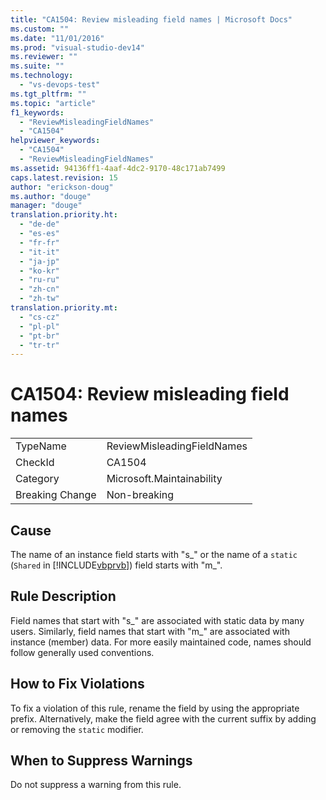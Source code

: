 ```yaml
---
title: "CA1504: Review misleading field names | Microsoft Docs"
ms.custom: ""
ms.date: "11/01/2016"
ms.prod: "visual-studio-dev14"
ms.reviewer: ""
ms.suite: ""
ms.technology: 
  - "vs-devops-test"
ms.tgt_pltfrm: ""
ms.topic: "article"
f1_keywords: 
  - "ReviewMisleadingFieldNames"
  - "CA1504"
helpviewer_keywords: 
  - "CA1504"
  - "ReviewMisleadingFieldNames"
ms.assetid: 94136ff1-4aaf-4dc2-9170-48c171ab7499
caps.latest.revision: 15
author: "erickson-doug"
ms.author: "douge"
manager: "douge"
translation.priority.ht: 
  - "de-de"
  - "es-es"
  - "fr-fr"
  - "it-it"
  - "ja-jp"
  - "ko-kr"
  - "ru-ru"
  - "zh-cn"
  - "zh-tw"
translation.priority.mt: 
  - "cs-cz"
  - "pl-pl"
  - "pt-br"
  - "tr-tr"
---
```

# CA1504: Review misleading field names
|||  
|-|-|  
|TypeName|ReviewMisleadingFieldNames|  
|CheckId|CA1504|  
|Category|Microsoft.Maintainability|  
|Breaking Change|Non-breaking|  
  
## Cause  
 The name of an instance field starts with "s_" or the name of a `static` (`Shared` in [!INCLUDE[vbprvb](../code-quality/includes/vbprvb_md.md)]) field starts with "m_".  
  
## Rule Description  
 Field names that start with "s_" are associated with static data by many users. Similarly, field names that start with "m_" are associated with instance (member) data. For more easily maintained code, names should follow generally used conventions.  
  
## How to Fix Violations  
 To fix a violation of this rule, rename the field by using the appropriate prefix. Alternatively, make the field agree with the current suffix by adding or removing the `static` modifier.  
  
## When to Suppress Warnings  
 Do not suppress a warning from this rule.